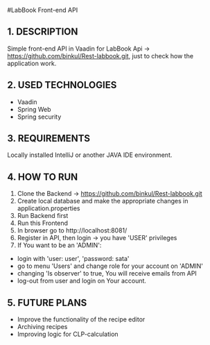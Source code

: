 #LabBook Front-end API

## 1. DESCRIPTION
Simple front-end API in Vaadin for LabBook Api -> https://github.com/binkul/Rest-labbook.git,
just to check how the application work.

## 2. USED TECHNOLOGIES
- Vaadin
- Spring Web
- Spring security

## 3. REQUIREMENTS
Locally installed IntelliJ or another JAVA IDE environment.

## 4. HOW TO RUN
1. Clone the Backend -> https://github.com/binkul/Rest-labbook.git
2. Create local database and make the appropriate changes in application.properties
3. Run Backend first
4. Run this Frontend
5. In browser go to http://localhost:8081/
6. Register in API, then login -> you have 'USER' privileges
7. If You want to be an 'ADMIN':
- login with 'user: user', 'password: sata'
- go to menu 'Users' and change role for your account on 'ADMIN'
- changing 'Is observer' to true, You will receive emails from API
- log-out from user and login on Your account.

## 5. FUTURE PLANS
- Improve the functionality of the recipe editor 
- Archiving recipes
- Improving logic for CLP-calculation
